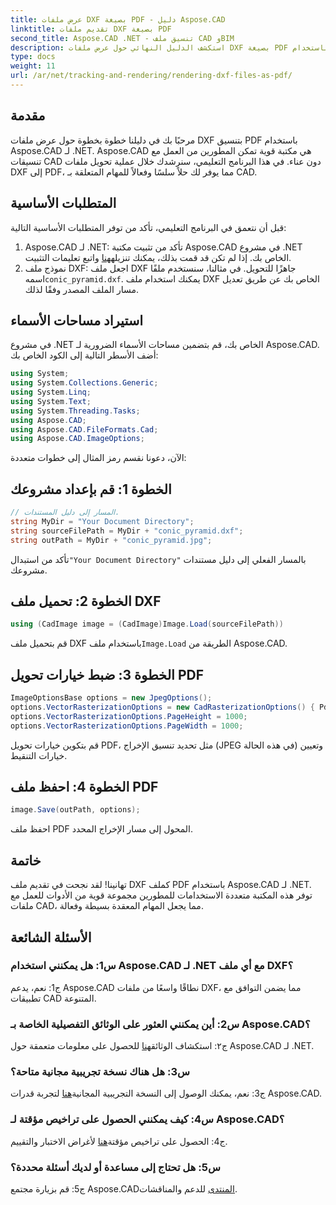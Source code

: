 ```yaml
---
title: عرض ملفات DXF بصيغة PDF - دليل Aspose.CAD
linktitle: تقديم ملفات DXF بصيغة PDF
second_title: Aspose.CAD .NET - تنسيق ملف CAD وBIM
description: استكشف الدليل النهائي حول عرض ملفات DXF بصيغة PDF باستخدام Aspose.CAD لـ .NET. قم بتحويل ملفات CAD بسهولة من خلال برنامجنا التعليمي خطوة بخطوة.
type: docs
weight: 11
url: /ar/net/tracking-and-rendering/rendering-dxf-files-as-pdf/
---
```

## مقدمة

مرحبًا بك في دليلنا خطوة بخطوة حول عرض ملفات DXF بتنسيق PDF باستخدام Aspose.CAD لـ .NET. Aspose.CAD هي مكتبة قوية تمكن المطورين من العمل مع تنسيقات CAD دون عناء. في هذا البرنامج التعليمي، سنرشدك خلال عملية تحويل ملفات DXF إلى PDF، مما يوفر لك حلاً سلسًا وفعالاً للمهام المتعلقة بـ CAD.

## المتطلبات الأساسية

قبل أن نتعمق في البرنامج التعليمي، تأكد من توفر المتطلبات الأساسية التالية:
1.  Aspose.CAD لـ .NET: تأكد من تثبيت مكتبة Aspose.CAD في مشروع .NET الخاص بك. إذا لم تكن قد قمت بذلك، يمكنك تنزيله[هنا](https://releases.aspose.com/cad/net/) واتبع تعليمات التثبيت.
2.  نموذج ملف DXF: اجعل ملف DXF جاهزًا للتحويل. في مثالنا، سنستخدم ملفًا اسمه`conic_pyramid.dxf`. يمكنك استخدام ملف DXF الخاص بك عن طريق تعديل مسار الملف المصدر وفقًا لذلك.

## استيراد مساحات الأسماء

في مشروع .NET الخاص بك، قم بتضمين مساحات الأسماء الضرورية لـ Aspose.CAD. أضف الأسطر التالية إلى الكود الخاص بك:

```csharp
using System;
using System.Collections.Generic;
using System.Linq;
using System.Text;
using System.Threading.Tasks;
using Aspose.CAD;
using Aspose.CAD.FileFormats.Cad;
using Aspose.CAD.ImageOptions;
```
الآن، دعونا نقسم رمز المثال إلى خطوات متعددة:

## الخطوة 1: قم بإعداد مشروعك

```csharp
// المسار إلى دليل المستندات.
string MyDir = "Your Document Directory";
string sourceFilePath = MyDir + "conic_pyramid.dxf";
string outPath = MyDir + "conic_pyramid.jpg";
```
تأكد من استبدال`"Your Document Directory"` بالمسار الفعلي إلى دليل مستندات مشروعك.

## الخطوة 2: تحميل ملف DXF

```csharp
using (CadImage image = (CadImage)Image.Load(sourceFilePath))
```
 قم بتحميل ملف DXF باستخدام ملف`Image.Load` الطريقة من Aspose.CAD.

## الخطوة 3: ضبط خيارات تحويل PDF

```csharp
ImageOptionsBase options = new JpegOptions();
options.VectorRasterizationOptions = new CadRasterizationOptions() { PdfProductLocation = MyDir };
options.VectorRasterizationOptions.PageHeight = 1000;
options.VectorRasterizationOptions.PageWidth = 1000;
```

قم بتكوين خيارات تحويل PDF، مثل تحديد تنسيق الإخراج (JPEG في هذه الحالة) وتعيين خيارات التنقيط.

## الخطوة 4: احفظ ملف PDF

```csharp
image.Save(outPath, options);
```

احفظ ملف PDF المحول إلى مسار الإخراج المحدد.

## خاتمة

تهانينا! لقد نجحت في تقديم ملف DXF كملف PDF باستخدام Aspose.CAD لـ .NET. توفر هذه المكتبة متعددة الاستخدامات للمطورين مجموعة قوية من الأدوات للعمل مع ملفات CAD، مما يجعل المهام المعقدة بسيطة وفعالة.

## الأسئلة الشائعة

### س1: هل يمكنني استخدام Aspose.CAD لـ .NET مع أي ملف DXF؟

ج1: نعم، يدعم Aspose.CAD نطاقًا واسعًا من ملفات DXF، مما يضمن التوافق مع تطبيقات CAD المتنوعة.

### س2: أين يمكنني العثور على الوثائق التفصيلية الخاصة بـ Aspose.CAD؟

 ج٢: استكشاف الوثائق[هنا](https://reference.aspose.com/cad/net/) للحصول على معلومات متعمقة حول Aspose.CAD لـ .NET.

### س3: هل هناك نسخة تجريبية مجانية متاحة؟

 ج3: نعم، يمكنك الوصول إلى النسخة التجريبية المجانية[هنا](https://releases.aspose.com/) لتجربة قدرات Aspose.CAD.

### س4: كيف يمكنني الحصول على تراخيص مؤقتة لـ Aspose.CAD؟

 ج4: الحصول على تراخيص مؤقتة[هنا](https://purchase.aspose.com/temporary-license/) لأغراض الاختبار والتقييم.

### س5: هل تحتاج إلى مساعدة أو لديك أسئلة محددة؟

 ج5: قم بزيارة مجتمع Aspose.CAD[المنتدى](https://forum.aspose.com/c/cad/19) للدعم والمناقشات.